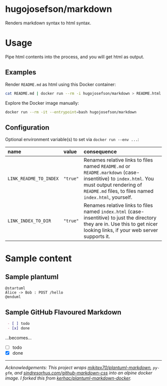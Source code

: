 # hugojosefson/markdown

Renders markdown syntax to html syntax.

# Usage

Pipe html contents into the process, and you will get html as output.

## Examples

Render `README.md` as html using this Docker container:

```bash
cat README.md | docker run --rm -i hugojosefson/markdown > README.html
```

Explore the Docker image manually:

```bash
docker run --rm -it --entrypoint=bash hugojosefson/markdown
```

## Configuration

Optional environment variable(s) to set via `docker run --env ...`:

| name                   | value    | consequence                                                                                                                                                                                       |
|:-----------------------|:---------|:--------------------------------------------------------------------------------------------------------------------------------------------------------------------------------------------------|
| `LINK_README_TO_INDEX` | `"true"` | Renames relative links to files named `README.md` or `README.markdown` (case-insentitive) to `index.html`. You must output rendering of `README.md` files, to files named `index.html`, yourself. |
| `LINK_INDEX_TO_DIR`    | `"true"` | Renames relative links to files named `index.html` (case-insentitive) to just the directory they are in. Use this to get nicer looking links, if your web server supports it.                     |

# Sample content

## Sample plantuml

```plantuml
@startuml
Alice -> Bob : POST /hello
@enduml
```

## Sample GitHub Flavoured Markdown

```markdown
 - [ ] todo
 - [x] done
```

...becomes...

- [ ] todo
- [x] done

---

*Acknowledgements: This project wraps
[mikitex70/plantuml-markdown](https://pypi.org/project/plantuml-markdown/),
`py-gfm`, and
[sindresorhus.com/github-markdown-css](https://sindresorhus.com/github-markdown-css)
into an alpine docker image. I forked this from
[kerhac/plantuml-markdown-docker](https://github.com/kerhac/plantuml-markdown-docker).*
